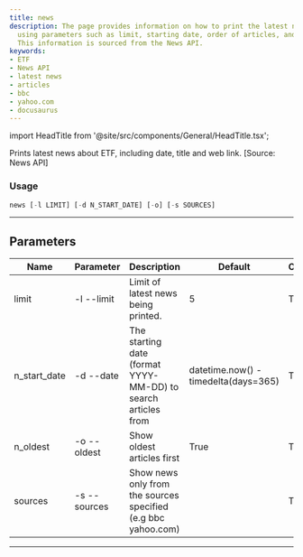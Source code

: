```yaml
---
title: news
description: The page provides information on how to print the latest news about ETF
  using parameters such as limit, starting date, order of articles, and news sources.
  This information is sourced from the News API.
keywords:
- ETF
- News API
- latest news
- articles
- bbc
- yahoo.com
- docusaurus
---
```


import HeadTitle from '@site/src/components/General/HeadTitle.tsx';

<HeadTitle title="etf /news - Reference | OpenBB Terminal Docs" />

Prints latest news about ETF, including date, title and web link. [Source: News API]

### Usage

```python wordwrap
news [-l LIMIT] [-d N_START_DATE] [-o] [-s SOURCES]
```

---

## Parameters

| Name | Parameter | Description | Default | Optional | Choices |
| ---- | --------- | ----------- | ------- | -------- | ------- |
| limit | -l  --limit | Limit of latest news being printed. | 5 | True | None |
| n_start_date | -d  --date | The starting date (format YYYY-MM-DD) to search articles from | datetime.now() - timedelta(days=365) | True | None |
| n_oldest | -o  --oldest | Show oldest articles first | True | True | None |
| sources | -s  --sources | Show news only from the sources specified (e.g bbc yahoo.com) |  | True | None |

---
